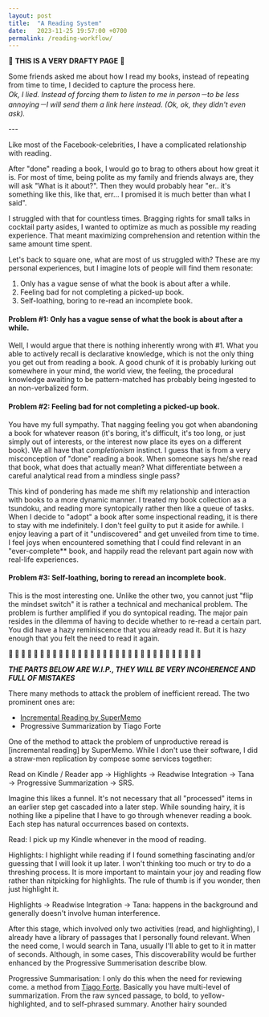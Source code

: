 ```yaml
---
layout: post
title:  "A Reading System"
date:   2023-11-25 19:57:00 +0700
permalink: /reading-workflow/
---
```


🚧 **THIS IS A VERY DRAFTY PAGE** 🚧

Some friends asked me about how I read my books, instead of repeating from time to time, I decided to capture the process here.<br/>*Ok, I lied. Instead of forcing them to listen to me in person－to be less annoying－I will send them a link here instead. (Ok, ok, they didn't even ask).*

---<br/>

Like most of the Facebook-celebrities, I have a complicated relationship with reading.

After "done" reading a book, I would go to brag to others about how great it is. For most of time, being polite as my family and friends always are, they will ask "What is it about?". Then they would probably hear "er.. it's something like this, like that, err... I promised it is much better than what I said".

I struggled with that for countless times. Bragging rights for small talks in cocktail party asides, I wanted to optimize as much as possible my reading experience. That meant maximizing comprehension and retention within the same amount time spent.

Let's back to square one, what are most of us struggled with? These are my personal experiences, but I imagine lots of people will find them resonate:

1. Only has a vague sense of what the book is about after a while.
2. Feeling bad for not completing a picked-up book.
3. Self-loathing, boring to re-read an incomplete book.


#### Problem #1: Only has a vague sense of what the book is about after a while.
Well, I would argue that there is nothing inherently wrong with #1. What you able to actively recall is declarative knowledge, which is not the only thing you get out from reading a book. A good chunk of it is probably lurking out somewhere in your mind, the world view, the feeling, the procedural knowledge awaiting to be pattern-matched has probably being ingested to an non-verbalized form.

#### Problem #2: Feeling bad for not completing a picked-up book.
You have my full sympathy. That nagging feeling you got when abandoning a book for whatever reason (it's boring, it's difficult, it's too long, or just simply out of interests, or the interest now place its eyes on a different book). We all have that *completionism* instinct. I guess that is from a very misconception of "done" reading a book. When someone says he/she read that book, what does that actually mean? What differentiate between a careful analytical read from a mindless single pass?

This kind of pondering has made me shift my relationship and interaction with books to a more dynamic manner. I treated my book collection as a tsundoku, and reading more syntopically rather then like a queue of tasks. When I decide to "adopt" a book after some inspectional reading, it is there to stay with me indefinitely. I don't feel guilty to put it aside for awhile. I enjoy leaving a part of it "undiscovered" and get unveiled from time to time. I feel joys when encountered something that I could find relevant in an "ever-complete** book, and happily read the relevant part again now with real-life experiences.

#### Problem #3: Self-loathing, boring to reread an incomplete book.

This is the most interesting one. Unlike the other two, you cannot just "flip the mindset switch" it is rather a technical and mechanical problem. The problem  is further amplified if you do syntopical reading. The major pain resides in the dilemma of having to decide whether to re-read a certain part. You did have a hazy reminiscence that you already read it. But it is hazy enough that you felt the need to read it again.

**🚧 🚧 🚧 🚧 🚧 🚧 🚧 🚧 🚧 🚧 🚧 🚧 🚧 🚧 🚧 🚧 🚧 🚧 🚧 🚧 🚧 🚧 🚧 🚧 🚧 🚧 🚧 🚧 🚧 🚧 🚧**

_**THE PARTS BELOW ARE W.I.P., THEY WILL BE VERY INCOHERENCE AND FULL OF MISTAKES**_

There many methods to attack the problem of inefficient reread. The two prominent ones are:

- [Incremental Reading by SuperMemo](https://www.supermemo.wiki/en/learning/incremental-reading)
- Progressive Summarization by Tiago Forte

One of the method to attack the problem of unproductive reread is [incremental reading] by SuperMemo. While I don't use their software, I did a straw-men replication by compose some services together:

Read on Kindle / Reader app → Highlights → Readwise Integration → Tana → Progressive Summarization → SRS.

Imagine this likes a funnel. It's not necessary that all "processed" items in an earlier step get cascaded into a later step. While sounding hairy, it is nothing like a pipeline that I have to go through whenever reading a book. Each step has natural occurrences based on contexts.

Read: I pick up my Kindle whenever in the mood of reading.

Highlights: I highlight while reading if I found something fascinating and/or guessing that I will look it up later. I won't thinking too much or try to do a threshing process. It is more important to maintain your joy and reading flow rather than nitpicking for highlights. The rule of thumb is if you wonder, then just highlight it.

Highlights → Readwise Integration → Tana: happens in the background and generally doesn't involve human interference.

After this stage, which involved only two activities (read, and highlighting), I already have a library of passages that I personally found relevant. When the need come, I would search in Tana, usually I'll able to get to it in matter of seconds. Although, in some cases,  This discoverability would be further enhanced by the Progressive Summerisation describe blow.  

Progressive Summarisation: I only do this when the need for reviewing come.
a method from [Tiago Forte](https://fortelabs.com/blog/progressive-summarization-a-practical-technique-for-designing-discoverable-notes/). Basically you have multi-level of summarization. From the raw synced passage, to bold, to yellow-highlighted, and to self-phrased summary. Another hairy sounded 







